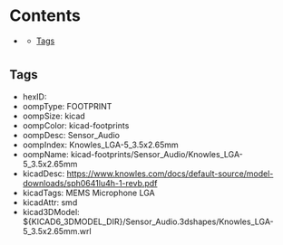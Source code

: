 



Contents
========

* [](#)
	* [Tags](#tags)

# 

## Tags

- hexID: 
- oompType: FOOTPRINT
- oompSize: kicad
- oompColor: kicad-footprints
- oompDesc: Sensor_Audio
- oompIndex: Knowles_LGA-5_3.5x2.65mm
- oompName: kicad-footprints/Sensor_Audio/Knowles_LGA-5_3.5x2.65mm
- kicadDesc: https://www.knowles.com/docs/default-source/model-downloads/sph0641lu4h-1-revb.pdf
- kicadTags: MEMS Microphone LGA
- kicadAttr: smd
- kicad3DModel: ${KICAD6_3DMODEL_DIR}/Sensor_Audio.3dshapes/Knowles_LGA-5_3.5x2.65mm.wrl
